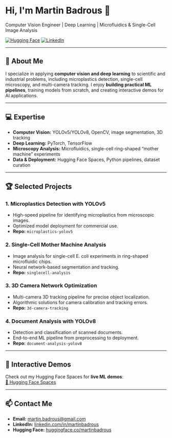 # Hi, I'm Martin Badrous 👋

Computer Vision Engineer | Deep Learning | Microfluidics & Single-Cell Image Analysis

[![Hugging Face](https://img.shields.io/badge/Hugging%20Face-MartinBadrous-blue)](https://huggingface.co/martinbadrous)
[![LinkedIn](https://img.shields.io/badge/LinkedIn-MartinBadrous-blue)](https://www.linkedin.com/in/martinbadrous/)

---

## 🔬 About Me
I specialize in applying **computer vision and deep learning** to scientific and industrial problems, including microplastics detection, single-cell microscopy, and multi-camera tracking. I enjoy **building practical ML pipelines**, training models from scratch, and creating interactive demos for AI applications.

---

## 💻 Expertise
- **Computer Vision:** YOLOv5/YOLOv8, OpenCV, image segmentation, 3D tracking
- **Deep Learning:** PyTorch, TensorFlow
- **Microscopy Analysis:** Microfluidics, single-cell ring-shaped “mother machine” experiments
- **Data & Deployment:** Hugging Face Spaces, Python pipelines, dataset curation

---

## 🏆 Selected Projects

### 1. Microplastics Detection with YOLOv5
- High-speed pipeline for identifying microplastics from microscopic images.
- Optimized model deployment for commercial use.
- **Repo:** `microplastics-yolov5`

### 2. Single-Cell Mother Machine Analysis
- Image analysis for single-cell E. coli experiments in ring-shaped microfluidic chips.
- Neural network-based segmentation and tracking.
- **Repo:** `singlecell-analysis`

### 3. 3D Camera Network Optimization
- Multi-camera 3D tracking pipeline for precise object localization.
- Algorithmic solutions for camera calibration and tracking errors.
- **Repo:** `3d-camera-tracking`

### 4. Document Analysis with YOLOv8
- Detection and classification of scanned documents.
- End-to-end ML pipeline from preprocessing to deployment.
- **Repo:** `document-analysis-yolov8`

---

## 🚀 Interactive Demos
Check out my Hugging Face Spaces for **live ML demos**:  
[🤗 Hugging Face Spaces](https://huggingface.co/martinbadrous)

---

## 📫 Contact Me
- **Email:** martin.badrous@gmail.com  
- **LinkedIn:** [linkedin.com/in/martinbadrous](https://www.linkedin.com/in/martinbadrous/)  
- **Hugging Face:** [huggingface.co/martinbadrous](https://huggingface.co/martinbadrous)
